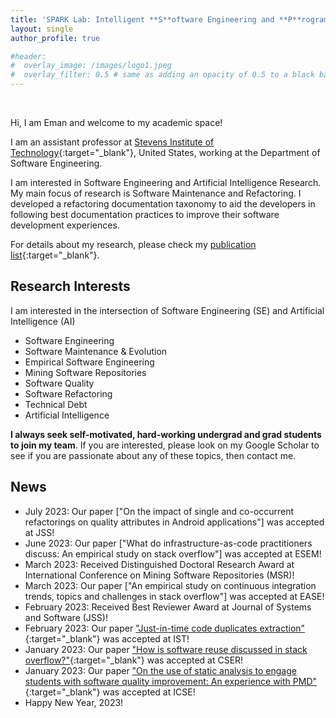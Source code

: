 ```yaml
---
title: 'SPARK Lab: Intelligent **S**oftware Engineering and **P**rogram **A**nalysis to Advance **R**esearch and **K**nowledge'
layout: single
author_profile: true

#header:
#  overlay_image: /images/logo1.jpeg
#  overlay_filter: 0.5 # same as adding an opacity of 0.5 to a black background
---
```


<br>

<!--**I am in the job market!**-->


Hi, I am Eman and welcome to my academic space!

I am an assistant professor at [Stevens Institute of Technology](https://www.stevens.edu/){:target="_blank"}, United States, working at the Department of Software Engineering. 

I am interested in Software Engineering and Artificial Intelligence Research. My main focus of research is Software Maintenance and Refactoring. I developed a refactoring documentation taxonomy to aid the developers in following best documentation practices to improve their software development experiences.

For details about my research, please check my [publication list](https://emanalomar.github.io/AlOmarEA/publications/){:target="_blank"}.

## Research Interests

I am interested in the intersection of Software Engineering (SE) and Artificial Intelligence (AI)

- Software Engineering
- Software Maintenance & Evolution
- Empirical Software Engineering
- Mining Software Repositories
- Software Quality
- Software Refactoring
- Technical Debt
- Artificial Intelligence

**I always seek self-motivated, hard-working undergrad and grad students to join my team**. If you are interested, please look on my Google Scholar to see if you are passionate about any of these topics, then contact me.

## News
- July 2023: Our paper ["On the impact of single and co-occurrent refactorings on quality attributes in Android applications"] was accepted at JSS!
- June 2023: Our paper ["What do infrastructure-as-code practitioners discuss: An empirical study on stack overflow"] was accepted at ESEM!
- March 2023: Received Distinguished Doctoral Research Award at International Conference on Mining Software Repositories (MSR)!
- March 2023: Our paper ["An empirical study on continuous integration trends, topics and challenges in stack overflow"] was accepted at EASE!
- February 2023: Received Best Reviewer Award at Journal of Systems and Software (JSS)!
- February 2023: Our paper ["Just-in-time code duplicates extraction"](/AlOmarEA/Preprint/IST23-preprint.pdf){:target="_blank"} was accepted at IST!
- January 2023: Our paper ["How is software reuse discussed in stack overflow?"](/AlOmarEA/Preprint/CSER23-preprint.pdf){:target="_blank"} was accepted at CSER!
- January 2023: Our paper ["On the use of static analysis to engage students with software quality improvement: An experience with PMD"](/AlOmarEA/Preprint/ICSE23-preprint.pdf){:target="_blank"} was accepted at ICSE!
- Happy New Year, 2023! 
<!--- September 2021: Our paper ["Behind the Scenes: On the relationship between developer experience and refactoring"](/AlOmarEA/Preprint/JSEP21-preprint.pdf){:target="_blank"} was accepted at JSEP!-->
<!--- July 2021: Our paper ["One thousand and one stories: A large-scale survey of software refactoring"](/AlOmarEA/Preprint/FSE21-preprint.pdf){:target="_blank"} was accepted at FSE!-->
<!--- June 2021: Our paper ["SATDBailiff - Mining and tracking self-admitted technical debt"](/AlOmarEA/Preprint/SCP21-preprint.pdf){:target="_blank"} was accepted at SCP!-->
<!--- June 2021: Our paper ["On preserving the behavior in software refactoring: A systematic mapping study"](/AlOmarEA/Preprint/IST21-preprint.pdf){:target="_blank"} was accepted at IST!-->
<!---  May 2021: I will be part of the Program Committee at [IWoR 2021](){:target="_blank"}.-->  
<!--- January  2021: Our paper ["Finding the needle in a haystack: On the automatic identification of accessibility user reviews"](/AlOmarEA/Preprint/CHI21-preprint.pdf){:target="_blank"} was accepted at CHI!-->
<!--- January  2021: Our paper ["Refactoring practices in the context of modern code review: An industrial case study at Xerox"](https://arxiv.org/pdf/2102.05201.pdf){:target="_blank"} was accepted at ICSE!-->





